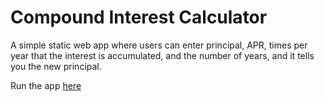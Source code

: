 # Compound Interest Calculator

A simple static web app where users can enter principal, APR, times per year that the interest is accumulated, and the number of years, and it tells you the new principal.

Run the app [here](https://y4rrql.csb.app/)